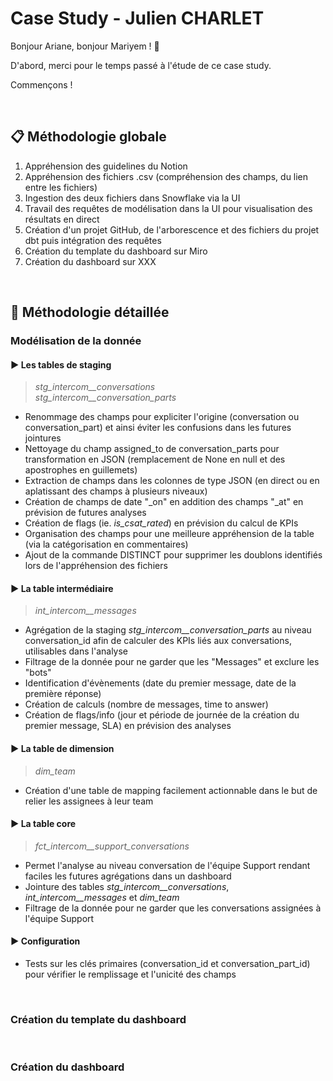 # Case Study - Julien CHARLET

Bonjour Ariane, bonjour Mariyem ! 👋

D'abord, merci pour le temps passé à l'étude de ce case study.

Commençons !

<br />

## 📋 Méthodologie globale
1. Appréhension des guidelines du Notion
2. Appréhension des fichiers .csv (compréhension des champs, du lien entre les fichiers)
3. Ingestion des deux fichiers dans Snowflake via la UI
4. Travail des requêtes de modélisation dans la UI pour visualisation des résultats en direct
5. Création d'un projet GitHub, de l'arborescence et des fichiers du projet dbt puis intégration des requêtes
6. Création du template du dashboard sur Miro
7. Création du dashboard sur XXX

<br />

## 🔎 Méthodologie détaillée

### Modélisation de la donnée
#### ▶ Les tables de staging
> *stg_intercom__conversations*<br />
> *stg_intercom__conversation_parts*

- Renommage des champs pour expliciter l'origine (conversation ou conversation_part) et ainsi éviter les confusions dans les futures jointures
- Nettoyage du champ assigned_to de conversation_parts pour transformation en JSON (remplacement de None en null et des apostrophes en guillemets)
- Extraction de champs dans les colonnes de type JSON (en direct ou en aplatissant des champs à plusieurs niveaux)
- Création de champs de date "_on" en addition des champs "_at" en prévision de futures analyses
- Création de flags (ie. *is_csat_rated*) en prévision du calcul de KPIs
- Organisation des champs pour une meilleure appréhension de la table (via la catégorisation en commentaires)
- Ajout de la commande DISTINCT pour supprimer les doublons identifiés lors de l'appréhension des fichiers

#### ▶ La table intermédiaire
> *int_intercom__messages*

- Agrégation de la staging *stg_intercom__conversation_parts* au niveau conversation_id afin de calculer des KPIs liés aux conversations, utilisables dans l'analyse
- Filtrage de la donnée pour ne garder que les "Messages" et exclure les "bots"
- Identification d'évènements (date du premier message, date de la première réponse)
- Création de calculs (nombre de messages, time to answer)
- Création de flags/info (jour et période de journée de la création du premier message, SLA) en prévision des analyses

#### ▶ La table de dimension
> *dim_team*

- Création d'une table de mapping facilement actionnable dans le but de relier les assignees à leur team

#### ▶ La table core
> *fct_intercom__support_conversations*

- Permet l'analyse au niveau conversation de l'équipe Support rendant faciles les futures agrégations dans un dashboard
- Jointure des tables *stg_intercom__conversations*, *int_intercom__messages* et *dim_team*
- Filtrage de la donnée pour ne garder que les conversations assignées à l'équipe Support

#### ▶ Configuration

- Tests sur les clés primaires (conversation_id et conversation_part_id) pour vérifier le remplissage et l'unicité des champs

<br />


### Création du template du dashboard

<br />

### Création du dashboard
